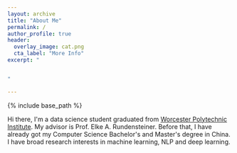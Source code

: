 ```yaml
---
layout: archive
title: "About Me"
permalink: /
author_profile: true
header: 
  overlay_image: cat.png
  cta_label: "More Info"
excerpt: "


"

---
```

{% include base_path %}

 Hi there, I'm a data science student graduated from [Worcester Polytechnic Institute](https://www.wpi.edu/). My advisor is Prof. Elke A. Rundensteiner. Before that, I have already got my Computer Science Bachelor's and Master's degree in China. I have broad research interests in machine learning, NLP and deep learning.